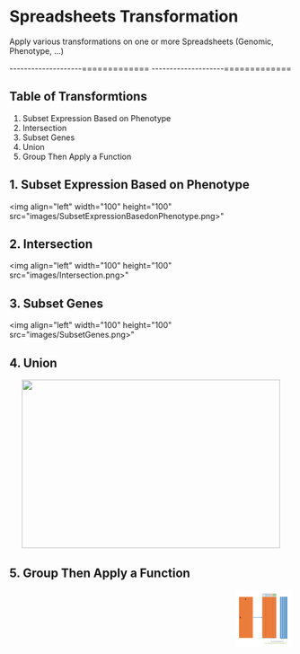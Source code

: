 # Spreadsheets Transformation
Apply various transformations on one or more Spreadsheets (Genomic, Phenotype, ...)

--------------------=============
--------------------=============

## Table of Transformtions

1. Subset Expression Based on Phenotype
2. Intersection
3. Subset Genes
4. Union
5. Group Then Apply a Function

## 1. Subset Expression Based on Phenotype

<img align="left" width="100" height="100" src="images/SubsetExpressionBasedonPhenotype.png>"

## 2. Intersection

<img align="left" width="100" height="100" src="images/Intersection.png>"

## 3. Subset Genes

<img align="left" width="100" height="100" src="images/SubsetGenes.png>"


## 4. Union

<p align="center">
  <img width="460" height="300" src="images/Union.png>"
</p>


## 5. Group Then Apply a Function

<img align="right" width="100" height="100" src="images/GroupThenApplyaFunction.png">


